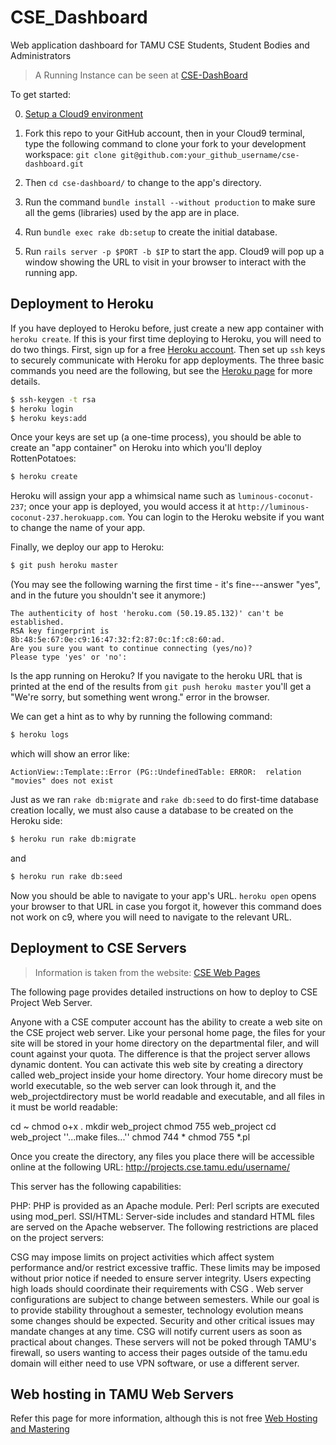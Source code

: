 # CSE_Dashboard

Web application dashboard for TAMU CSE Students, Student Bodies and Administrators

> A Running Instance can be seen at [CSE-DashBoard](https://polar-harbor-52142.herokuapp.com/)

To get started:

0. [Setup a Cloud9
environment](https://github.com/saasbook/courseware/wiki/Setting-up-Cloud9)

0. Fork this repo to your GitHub account, then in your Cloud9 terminal, type the following command to clone your fork to your development workspace: `git clone git@github.com:your_github_username/cse-dashboard.git`
  
0. Then `cd cse-dashboard/` to change to the app's
directory.

0. Run the command `bundle install --without production` to make sure all the gems
(libraries) used by the app are in place.

0. Run `bundle exec rake db:setup` to create the initial database.

0. Run `rails server -p $PORT -b $IP` to start the app.  Cloud9 will pop
up a window showing the URL to visit in your browser to interact with
the running app.


## Deployment to Heroku

If you have deployed to Heroku before, just create a new app container with `heroku create`.  If this is your first time deploying to Heroku, you will need to do two things.  First, sign up for a free [Heroku account](http://heroku.com).  Then set up `ssh` keys to securely communicate with Heroku for app deployments.  The three basic commands you need are the following, but see the [Heroku page](https://devcenter.heroku.com/articles/heroku-cli) for more details.

```sh
$ ssh-keygen -t rsa
$ heroku login
$ heroku keys:add
```

Once your keys are set up (a one-time process), you should be able to create an "app container" on Heroku into which you'll deploy RottenPotatoes:

```sh
$ heroku create
```

Heroku will assign your app a whimsical name such as `luminous-coconut-237`; once your app is deployed, you would access it at `http://luminous-coconut-237.herokuapp.com`.  You can login to the Heroku website if you want to change the name of your app.

Finally, we deploy our app to Heroku:

```sh
$ git push heroku master
```

(You may see the  following warning the first time - it's fine---answer
"yes", and in the future you shouldn't see it anymore:)

    The authenticity of host 'heroku.com (50.19.85.132)' can't be established.
    RSA key fingerprint is 8b:48:5e:67:0e:c9:16:47:32:f2:87:0c:1f:c8:60:ad.
    Are you sure you want to continue connecting (yes/no)? 
    Please type 'yes' or 'no':

Is the app running on Heroku?  If you navigate to the heroku URL that is printed at the end of the results from `git push heroku master` you'll get a "We're sorry, but something went wrong." error in the browser.  

We can get a hint as to why by running the following command:

```sh
$ heroku logs
```

which will show an error like:

```
ActionView::Template::Error (PG::UndefinedTable: ERROR:  relation "movies" does not exist
```

Just as we ran `rake db:migrate` and `rake db:seed` to do first-time database creation locally, we must also cause a database to be created on the Heroku side:

```sh
$ heroku run rake db:migrate
```

and

```sh
$ heroku run rake db:seed
```

Now you should be able to navigate to your app's URL.  `heroku open` opens your browser to that URL in case you forgot it, however this command does not work on c9, where you will need to navigate to the relevant URL.


## Deployment to CSE Servers

> Information is taken from the website: [CSE Web Pages](https://wiki.cse.tamu.edu/index.php/CSE_Web_Pages#Web_Project_Pages)

The following page provides detailed instructions on how to deploy to CSE Project Web Server.

Anyone with a CSE computer account has the ability to create a web site on the CSE project web server. Like your personal home page, the files for your site will be stored in your home directory on the departmental filer, and will count against your quota. The difference is that the project server allows dynamic dontent. You can activate this web site by creating a directory called web_project inside your home directory. Your home direcory must be world executable, so the web server can look through it, and the web_projectdirectory must be world readable and executable, and all files in it must be world readable:

cd ~
chmod o+x .
mkdir web_project
chmod 755 web_project
cd web_project
''...make files...''
chmod 744 *
chmod 755 *.pl

Once you create the directory, any files you place there will be accessible online at the following URL: http://projects.cse.tamu.edu/username/

This server has the following capabilities:

PHP: PHP is provided as an Apache module.
Perl: Perl scripts are executed using mod_perl.
SSI/HTML: Server-side includes and standard HTML files are served on the Apache webserver.
The following restrictions are placed on the project servers:

CSG may impose limits on project activities which affect system performance and/or restrict excessive traffic. These limits may be imposed without prior notice if needed to ensure server integrity. Users expecting high loads should coordinate their requirements with CSG .
Web server configurations are subject to change between semesters. While our goal is to provide stability throughout a semester, technology evolution means some changes should be expected. Security and other critical issues may mandate changes at any time. CSG will notify current users as soon as practical about changes.
These servers will not be poked through TAMU's firewall, so users wanting to access their pages outside of the tamu.edu domain will either need to use VPN software, or use a different server.

## Web hosting in TAMU Web Servers
Refer this page for more information, although this is not free
[Web Hosting and Mastering](http://it.tamu.edu/Websites_Applications_and_Software/Design_Development_and_Administration/Web_Hosting_and_Mastering/index.php)
